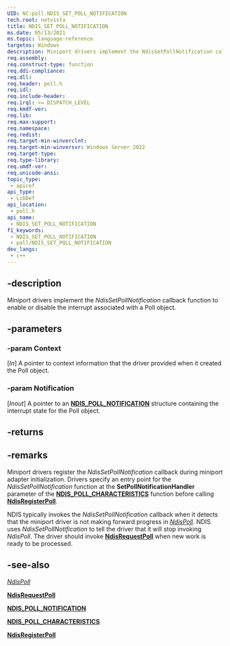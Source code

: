 ```yaml
---
UID: NC:poll.NDIS_SET_POLL_NOTIFICATION
tech.root: netvista
title: NDIS_SET_POLL_NOTIFICATION
ms.date: 05/13/2021
ms.topic: language-reference
targetos: Windows
description: Miniport drivers implement the NdisSetPollNotification callback function to enable/disable the interrupt associated with a Poll object.
req.assembly: 
req.construct-type: function
req.ddi-compliance: 
req.dll: 
req.header: poll.h
req.idl: 
req.include-header: 
req.irql: <= DISPATCH_LEVEL
req.kmdf-ver: 
req.lib: 
req.max-support: 
req.namespace: 
req.redist: 
req.target-min-winverclnt: 
req.target-min-winversvr: Windows Server 2022
req.target-type: 
req.type-library: 
req.umdf-ver: 
req.unicode-ansi: 
topic_type:
 - apiref
api_type:
 - LibDef
api_location:
 - poll.h
api_name:
 - NDIS_SET_POLL_NOTIFICATION
f1_keywords:
 - NDIS_SET_POLL_NOTIFICATION
 - poll/NDIS_SET_POLL_NOTIFICATION
dev_langs:
 - c++
---
```


## -description

Miniport drivers implement the *NdisSetPollNotification* callback function to enable or disable the interrupt associated with a Poll object.

## -parameters

### -param Context

[_In_] A pointer to context information that the driver provided when it created the Poll object.

### -param Notification

[_Inout_] A pointer to an [**NDIS_POLL_NOTIFICATION**](ns-poll-ndis_poll_notification.md) structure containing the interrupt state for the Poll object.

## -returns

## -remarks

Miniport drivers register the *NdisSetPollNotification* callback during miniport adapter initialization. Drivers specify an entry point for the *NdisSetPollNotification* function at the **SetPollNotificationHandler** parameter of the [**NDIS_POLL_CHARACTERISTICS**](ns-poll-ndis_poll_characteristics.md) function before calling [**NdisRegisterPoll**](nf-poll-ndisregisterpoll.md).

NDIS typically invokes the *NdisSetPollNotification* callback when it detects that the miniport driver is not making forward progress in [*NdisPoll*](nc-poll-ndis_poll.md). NDIS uses *NdisSetPollNotification* to tell the driver that it will stop invoking *NdisPoll*. The driver should invoke [**NdisRequestPoll**](nf-poll-ndisrequestpoll.md) when new work is ready to be processed. 

## -see-also

[*NdisPoll*](nc-poll-ndis_poll.md)

[**NdisRequestPoll**](nf-poll-ndisrequestpoll.md)

[**NDIS_POLL_NOTIFICATION**](ns-poll-ndis_poll_notification.md)

[**NDIS_POLL_CHARACTERISTICS**](ns-poll-ndis_poll_characteristics.md)

[**NdisRegisterPoll**](nf-poll-ndisregisterpoll.md)

